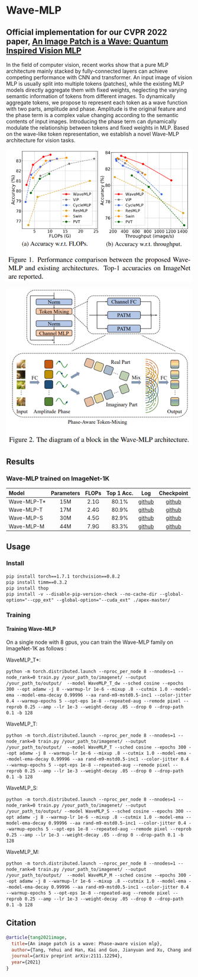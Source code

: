 # Wave-MLP


##  Official implementation for our CVPR 2022 paper, [An Image Patch is a Wave: Quantum Inspired Vision MLP](https://arxiv.org/pdf/2111.12294.pdf)

In the field of computer vision, recent works show that a pure MLP architecture mainly stacked by fully-connected layers can achieve competing performance with CNN and transformer. An input image of vision MLP is usually split into multiple tokens (patches), while the existing MLP models directly aggregate them with fixed weights, neglecting the varying semantic information of tokens from different images. To dynamically aggregate tokens, we propose to represent each token as a wave function with two parts, amplitude and phase. Amplitude is the original feature and the phase term is a complex value changing according to the semantic contents of input images. Introducing the phase term can dynamically modulate the relationship between tokens and fixed weights in MLP. Based on the wave-like token representation, we establish a novel Wave-MLP architecture for vision tasks. 

<p align="center">
<img src="./figures/res.PNG" width="600">
</p>
<p align="center">
<img src="./figures/patm.PNG" width="600">
</p>


## Results


### Wave-MLP trained on ImageNet-1K

| Model       | Parameters | FLOPs | Top 1 Acc. |                             Log                              |                          Checkpoint                          |
| :---------- | :--------: | :---: | :--------: | :----------------------------------------------------------: | :----------------------------------------------------------: |
| Wave-MLP-T* |    15M     | 2.1G  |   80.1%    | [github](https://github.com/huawei-noah/CV-Backbones/releases/download/wavemlp/WaveMLP_T_dw.log) | [github](https://github.com/huawei-noah/CV-Backbones/releases/download/wavemlp/WaveMLP_T_dw.pth.tar) |
| Wave-MLP-T  |    17M     | 2.4G  |   80.9%    | [github](https://github.com/huawei-noah/CV-Backbones/releases/download/wavemlp/WaveMLP_T.log) | [github](https://github.com/huawei-noah/CV-Backbones/releases/download/wavemlp/WaveMLP_T.pth.tar) |
| Wave-MLP-S  |    30M     | 4.5G  |   82.9%    | [github](https://github.com/huawei-noah/CV-Backbones/releases/download/wavemlp/WaveMLP_S.log) | [github](https://github.com/huawei-noah/CV-Backbones/releases/download/wavemlp/WaveMLP_S.pth.tar) |
| Wave-MLP-M  |    44M     | 7.9G  |   83.3%    | [github](https://github.com/huawei-noah/CV-Backbones/releases/download/wavemlp/WaveMLP_M.log) | [github](https://github.com/huawei-noah/CV-Backbones/releases/download/wavemlp/WaveMLP_M.pth.tar) |

## Usage


### Install

```
pip install torch==1.7.1 torchvision==0.8.2
pip install timm==0.3.2
pip install thop
pip install -v --disable-pip-version-check --no-cache-dir --global-option="--cpp_ext" --global-option="--cuda_ext" ./apex-master/
```


### Training

#### Training Wave-MLP

On a single node with 8 gpus, you can train the Wave-MLP family on ImageNet-1K as follows :

WaveMLP_T*:
```shell
python -m torch.distributed.launch --nproc_per_node 8 --nnodes=1 --node_rank=0 train.py /your_path_to/imagenet/ --output /your_path_to/output/  --model WaveMLP_T_dw --sched cosine --epochs 300 --opt adamw -j 8 --warmup-lr 1e-6 --mixup .8 --cutmix 1.0 --model-ema --model-ema-decay 0.99996 --aa rand-m9-mstd0.5-inc1 --color-jitter 0.4 --warmup-epochs 5 --opt-eps 1e-8 --repeated-aug --remode pixel --reprob 0.25 --amp --lr 1e-3 --weight-decay .05 --drop 0 --drop-path 0.1 -b 128
```
WaveMLP_T:

```shell
python -m torch.distributed.launch --nproc_per_node 8 --nnodes=1 --node_rank=0 train.py /your_path_to/imagenet/ --output /your_path_to/output/  --model WaveMLP_T --sched cosine --epochs 300 --opt adamw -j 8 --warmup-lr 1e-6 --mixup .8 --cutmix 1.0 --model-ema --model-ema-decay 0.99996 --aa rand-m9-mstd0.5-inc1 --color-jitter 0.4 --warmup-epochs 5 --opt-eps 1e-8 --repeated-aug --remode pixel --reprob 0.25 --amp --lr 1e-3 --weight-decay .05 --drop 0 --drop-path 0.1 -b 128
```

WaveMLP_S:

```shell
python -m torch.distributed.launch --nproc_per_node 8 --nnodes=1 --node_rank=0 train.py /your_path_to/imagenet/ --output /your_path_to/output/ --model WaveMLP_S --sched cosine --epochs 300 --opt adamw -j 8 --warmup-lr 1e-6 --mixup .8 --cutmix 1.0 --model-ema --model-ema-decay 0.99996 --aa rand-m9-mstd0.5-inc1 --color-jitter 0.4 --warmup-epochs 5 --opt-eps 1e-8 --repeated-aug --remode pixel --reprob 0.25 --amp --lr 1e-3 --weight-decay .05 --drop 0 --drop-path 0.1 -b 128
```

WaveMLP_M:

```shell
python -m torch.distributed.launch --nproc_per_node 8 --nnodes=1 --node_rank=0 train.py /your_path_to/imagenet/ --output /your_path_to/output/  --model WaveMLP_M --sched cosine --epochs 300 --opt adamw -j 8 --warmup-lr 1e-6 --mixup .8 --cutmix 1.0 --model-ema --model-ema-decay 0.99996 --aa rand-m9-mstd0.5-inc1 --color-jitter 0.4 --warmup-epochs 5 --opt-eps 1e-8 --repeated-aug --remode pixel --reprob 0.25 --amp --lr 1e-3 --weight-decay .05 --drop 0 --drop-path 0.1 -b 128
```




## Citation

```bibtex
@article{tang2021image,
  title={An image patch is a wave: Phase-aware vision mlp},
  author={Tang, Yehui and Han, Kai and Guo, Jianyuan and Xu, Chang and Li, Yanxi and Xu, Chao and Wang, Yunhe},
  journal={arXiv preprint arXiv:2111.12294},
  year={2021}
}
```

